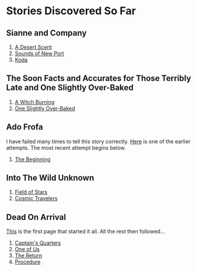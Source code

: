 # Stories Discovered So Far

## Sianne and Company
1. [A Desert Scent](./020/index.md)
1. [Sounds of New Port](./027/index.md)
1. [Koda](./029/index.md)

## The Soon Facts and Accurates for Those Terribly Late and One Slightly Over-Baked
1. [A Witch Burning](./019/index.md)
1. [One Slightly Over-Baked](./023/index.md)

## Ado Frofa
I have failed many times to tell this story correctly. [Here](./021/index.md) is one of the earlier attempts. The most recent attempt begins below.

1. [The Beginning](./024/index.md)

## Into The Wild Unknown
1. [Field of Stars](./012/index.md)
1. [Cosmic Travelers](./013/index.md)

## Dead On Arrival
[This](./001/index.md) is the first page that started it all. All the rest then followed...

1. [Captain's Quarters](./002/index.md)
1. [One of Us](./003/index.md)
1. [The Return](./004/index.md)
1. [Procedure](./005/index.md)
